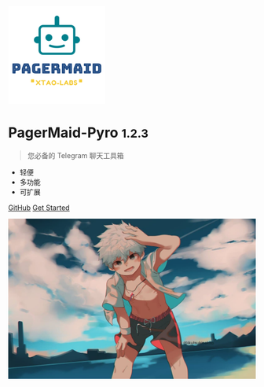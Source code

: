 <!-- _coverpage.md -->

![logo](pagermaid-logo.png)

# PagerMaid-Pyro <small>1.2.3</small>

> 您必备的 Telegram 聊天工具箱

- 轻便
- 多功能
- 可扩展

[GitHub](https://github.com/TeamPGM/PagerMaid-Pyro)
[Get Started](#%e7%ae%80%e4%bb%8b)

<!-- 背景图片 -->

![](bg.jpg)
